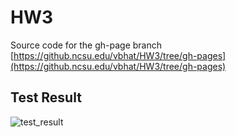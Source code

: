 # HW3



Source code for the gh-page branch [https://github.ncsu.edu/vbhat/HW3/tree/gh-pages](https://github.ncsu.edu/vbhat/HW3/tree/gh-pages)
     


## Test Result

![test_result](https://github.ncsu.edu/vbhat/HW3/blob/master/Resources/TestResult.png)
